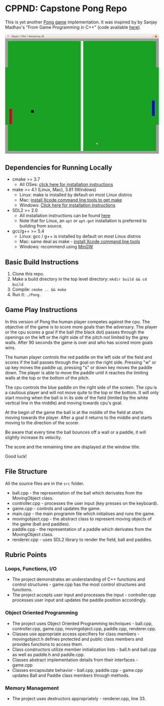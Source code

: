 # CPPND: Capstone Pong Repo

This is yet another [Pong game](https://en.wikipedia.org/wiki/Pong) implementation. It was inspired by by Sanjay Madhav's "From Game Programming in C++" (code available [here](https://github.com/gameprogcpp/code/blob/master/Chapter01/Game.cpp)).

<img src="pong_game.png"/>

## Dependencies for Running Locally
* cmake >= 3.7
  * All OSes: [click here for installation instructions](https://cmake.org/install/)
* make >= 4.1 (Linux, Mac), 3.81 (Windows)
  * Linux: make is installed by default on most Linux distros
  * Mac: [install Xcode command line tools to get make](https://developer.apple.com/xcode/features/)
  * Windows: [Click here for installation instructions](http://gnuwin32.sourceforge.net/packages/make.htm)
* SDL2 >= 2.0
  * All installation instructions can be found [here](https://wiki.libsdl.org/Installation)
  * Note that for Linux, an `apt` or `apt-get` installation is preferred to building from source.
* gcc/g++ >= 5.4
  * Linux: gcc / g++ is installed by default on most Linux distros
  * Mac: same deal as make - [install Xcode command line tools](https://developer.apple.com/xcode/features/)
  * Windows: recommend using [MinGW](http://www.mingw.org/)

## Basic Build Instructions

1. Clone this repo.
2. Make a build directory in the top level directory: `mkdir build && cd build`
3. Compile: `cmake .. && make`
4. Run it: `./Pong`.

## Game Play Instructions

In this version of Pong the human player competes against the cpu. The objective of the game is to score more goals than the adversary. The player or the cpu scores a goal if the ball (the black dot) passes through the openings on the left or the right side of the pitch not limited by the grey walls. After 90 seconds the game is over and who has scored more goals wins.

The human player controls the red paddle on the left side of the field and scores if the ball passes through the goal on the right side. Pressing "w" or up key moves the paddle up, pressing "s" or down key moves the paddle down. The player is able to move the paddle until it reaches the limiting walls at the top or the bottom of the pitch.

The cpu controls the blue paddle on the right side of the screen. The cpu is a cautious player and will not move quite to the top or the bottom. It will only start moving when the ball is in its side of the field (limited by the white vertical line in the middle) and moving towards cpu's goal.

At the begin of the game the ball is at the middle of the field at starts moving towards the player. After a goal it returns to the middle and starts moving to the direction of the scorer.

Be aware that every time the ball bounces off a wall or a paddle, it will slightly increase its velocity.

The score and the remaining time are displayed at the window title.

Good luck!

## File Structure

All the source files are in the `src` folder.

* ball.cpp - the representation of the ball which derivates from the MovingObject class.
* controller.cpp - processes the user input (key presses on the keyboard).
* game.cpp - controls and updates the game.
* main.cpp - the main programm file which initialises and runs the game.
* movingobject.cpp - the abstract class to represent moving objects of the game (ball and paddles).
* paddle.cpp - the representation of a paddle which derivates from the MovingObject class.
* renderer.cpp - uses SDL2 library to render the field, ball and paddles.

## Rubric Points

### Loops, Functions, I/O

* The project demonstrates an understanding of C++ functions and control structures - game.cpp has the most control structures and functions.
* The project accepts user input and processes the input - controller.cpp processes user input and updates the paddle position accordingly.

### Object Oriented Programming

* The project uses Object Oriented Programming techniques - ball.cpp, controller.cpp, game.cpp, movingobject.cpp, paddle.cpp, renderer.cpp.
* Classes use appropriate access specifiers for class members - movingobject.h defines protected and public class members and provides functions to access them.
* Class constructors utilize member initialization lists - ball.h and ball.cpp as well as paddle.h and paddle.cpp.
* Classes abstract implementation details from their interfaces - game.cpp
* Classes encapsulate behavior - ball.cpp, paddle.cpp - game.cpp updates Ball and Paddle class members through methods.

### Memory Management
* The project uses destructors appropriately - renderer.cpp, line 33.
